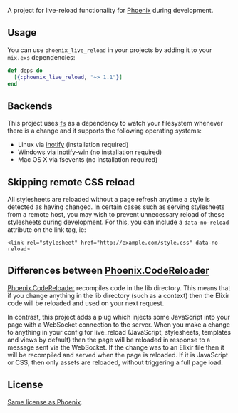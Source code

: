 A project for live-reload functionality for [Phoenix](http://github.com/phoenixframework/phoenix) during development.

## Usage

You can use `phoenix_live_reload` in your projects by adding it to your `mix.exs` dependencies:

```elixir
def deps do
  [{:phoenix_live_reload, "~> 1.1"}]
end
```

## Backends

This project uses [`fs`](https://github.com/synrc/fs) as a dependency to watch your filesystem whenever there is a change and it supports the following operating systems:

* Linux via [inotify](https://github.com/rvoicilas/inotify-tools/wiki) (installation required)
* Windows via [inotify-win](https://github.com/thekid/inotify-win) (no installation required)
* Mac OS X via fsevents (no installation required)


## Skipping remote CSS reload

All stylesheets are reloaded without a page refresh anytime a style is detected as having changed. In certain cases such as serving stylesheets from a remote host, you may wish to prevent unnecessary reload of these stylesheets during development. For this, you can include a `data-no-reload` attribute on the link tag, ie:

    <link rel="stylesheet" href="http://example.com/style.css" data-no-reload>

## Differences between [Phoenix.CodeReloader](https://hexdocs.pm/phoenix/Phoenix.CodeReloader.html#content)

[Phoenix.CodeReloader](https://hexdocs.pm/phoenix/Phoenix.CodeReloader.html#content) recompiles code in the lib directory. This means that if you change anything in the lib directory (such as a context) then the Elixir code will be reloaded and used on your next request.

In contrast, this project adds a plug which injects some JavaScript into your page with a WebSocket connection to the server. When you make a change to anything in your config for live\_reload (JavaScript, stylesheets, templates and views by default) then the page will be reloaded in response to a message sent via the WebSocket. If the change was to an Elixir file then it will be recompiled and served when the page is reloaded. If it is JavaScript or CSS, then only assets are reloaded, without triggering a full page load.

## License

[Same license as Phoenix](https://github.com/phoenixframework/phoenix/blob/master/LICENSE.md).
